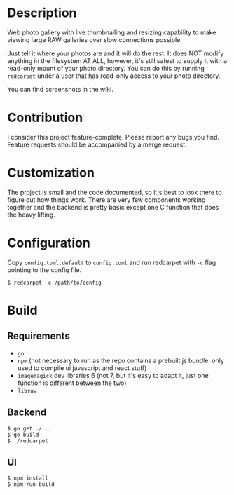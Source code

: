 Description
===========
Web photo gallery with live thumbnailing and resizing capability to make viewing large RAW galleries over slow connections possible.

Just tell it where your photos are and it will do the rest. It does NOT modify anything in the filesystem AT ALL, however, it's still safest to supply it with a read-only mount of your photo directory. You can do this by running `redcarpet` under a user that has read-only access to your photo directory.

You can find screenshots in the wiki.

Contribution
============
I consider this project feature-complete. Please report any bugs you find. Feature requests should be accompanied by a merge request.

Customization
=============
The project is small and the code documented, so it's best to look there to figure out how things work. There are very few components working together and the backend is pretty basic except one C function that does the heavy lifting.

Configuration
=============
Copy `config.toml.default` to `config.toml` and run redcarpet with `-c` flag pointing to the config file.
```
$ redcarpet -c /path/to/config
```

Build
=====
Requirements
------------
* `go`
* `npm` (not necessary to run as the repo contains a prebuilt js bundle. only used to compile ui javascript and react stuff)
* `imagemagick` dev libraries 6 (not 7, but it's easy to adapt it, just one function is different between the two)
* `libraw`

Backend
-------
```
$ go get ./...
$ go build
$ ./redcarpet
```

UI
--
```
$ npm install
$ npm run build
```